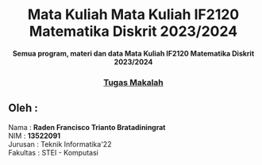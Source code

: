 <div align="center">
<h1>Mata Kuliah Mata Kuliah IF2120 Matematika Diskrit 2023/2024</h1>
<b>Semua program, materi dan data Mata Kuliah IF2120 Matematika Diskrit 2023/2024</b>
<br>
<h3><a href="https://github.com/NoHaitch/Hex-With-Random-Position-Generator"> Tugas Makalah</a></h3>

</div> 


## Oleh : 
Nama : **Raden Francisco Trianto Bratadiningrat**  
NIM : **13522091**   
Jurusan : Teknik Informatika'22  
Fakultas : STEI - Komputasi  